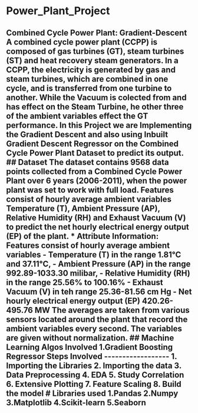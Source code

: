 # Power_Plant_Project
## Combined Cycle Power Plant: Gradient-Descent A combined cycle power plant (CCPP) is composed of gas turbines (GT), steam turbines (ST) and heat recovery steam generators. In a CCPP, the electricity is generated by gas and steam turbines, which are combined in one cycle, and is transferred from one turbine to another. While the Vacuum is colected from and has effect on the Steam Turbine, he other three of the ambient variables effect the GT performance. In this Project we are Implementing the Gradient Descent and also using Inbuilt Gradient Descent Regressor on the Combined Cycle Power Plant Dataset to predict its output.   ## Dataset The dataset contains 9568 data points collected from a Combined Cycle Power Plant over 6 years (2006-2011), when the power plant was set to work with full load. Features consist of hourly average ambient variables Temperature (T), Ambient Pressure (AP), Relative Humidity (RH) and Exhaust Vacuum (V) to predict the net hourly electrical energy output (EP) of the plant.           * **Attribute Information:**     Features consist of hourly average ambient variables     - Temperature (T) in the range 1.81°C and 37.11°C,     - Ambient Pressure (AP) in the range 992.89-1033.30 milibar,     - Relative Humidity (RH) in the range 25.56% to 100.16%     - Exhaust Vacuum (V) in teh range 25.36-81.56 cm Hg     - Net hourly electrical energy output (EP) 420.26-495.76 MW      The averages are taken from various sensors located around the plant that record the ambient variables every second. The variables are given without normalization.  ## Machine Learning Algos Involved 1.Gradient Boosting Regressor   Steps Involved ------------------ 1. Importing the Libraries 2. Importing the data 3. Data Preprocessing 4. EDA 5. Study Correlation 6. Extensive Plotting 7. Feature Scaling 8. Build the model   # Libraries used  1.Pandas 2.Numpy 3.Matplotlib 4.Scikit-learn 5.Seaborn
